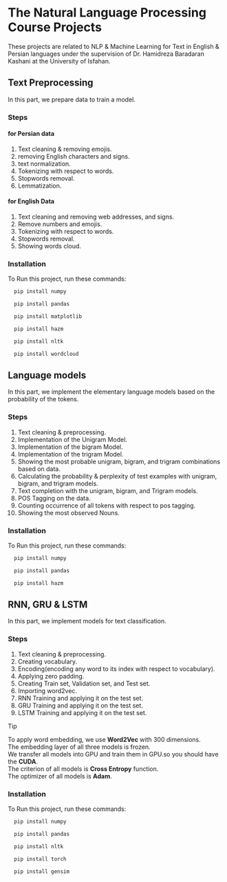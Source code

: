 
# The Natural Language Processing Course Projects 

These projects are related to NLP & Machine Learning for Text in English & Persian languages under the supervision of Dr. Hamidreza Baradaran Kashani at the University of Isfahan.


## Text Preprocessing
In this part, we prepare data to train a model.

### Steps
#### for Persian data
1. Text cleaning & removing emojis.
2. removing English characters and signs.
3. text normalization.
4. Tokenizing with respect to words.
5. Stopwords removal.
6. Lemmatization.

#### for English Data
1. Text cleaning and removing web addresses, and signs.
2. Remove numbers and emojis.
3. Tokenizing with respect to words.
4. Stopwords removal.
5. Showing words cloud.
 



### Installation

To Run this project, run these commands:

```python
  pip install numpy
```
```python
  pip install pandas
```
```python
  pip install matplotlib
```
```python
  pip install hazm
```
```python
  pip install nltk
```
```python
  pip install wordcloud
```

## Language models
In this part, we implement the elementary language models based on the probability of the tokens.

### Steps
1. Text cleaning & preprocessing.
2. Implementation of the Unigram Model.
3. Implementation of the bigram Model.
4. Implementation of the trigram Model.
5. Showing the most probable unigram, bigram, and trigram combinations based on data.
6. Calculating the probability & perplexity of test examples with unigram, bigram, and trigram models.
7. Text completion with the unigram, bigram, and Trigram models.
8. POS Tagging on the data.
9. Counting occurrence of all tokens with respect to pos tagging.
10. Showing the most observed Nouns.

### Installation

To Run this project, run these commands:

```python
  pip install numpy
```
```python
  pip install pandas
```
```python
  pip install hazm
```

## RNN, GRU & LSTM
In this part, we implement models for text classification.

### Steps
1. Text cleaning & preprocessing.
2. Creating vocabulary.
3. Encoding(encoding any word to its index with respect to vocabulary).
4. Applying zero padding.
5. Creating Train set, Validation set, and Test set.
6. Importing word2vec.
7. RNN Training and applying it on the test set.
8. GRU Training and applying it on the test set.
9. LSTM Training and applying it on the test set.

> [!TIP]
>  To apply word embedding, we use **Word2Vec** with 300 dimensions.<br>
> The embedding layer of all three models is frozen.<br>
> We transfer all models into GPU and train them in GPU.so you should have the **CUDA**.<br>
> The criterion of all models is **Cross Entropy** function.<br>
> The optimizer of all models is **Adam**.<br>


### Installation

To Run this project, run these commands:

```python
  pip install numpy
```
```python
  pip install pandas
```
```python
  pip install nltk
```
```python
  pip install torch
```
```python
  pip install gensim
```
